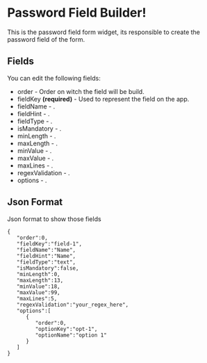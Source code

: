 # Password Field Builder!

This is the password field form widget, its responsible to create the password field of the form.

## Fields

You can edit the following fields:

- order - Order on witch the field will be build.
- fieldKey **(required)** - Used to represent the field on the app.
- fieldName - .
- fieldHint - .
- fieldType - .
- isMandatory - .
- minLength - .
- maxLength - .
- minValue - .
- maxValue - .
- maxLines - .
- regexValidation - .
- options - .

## Json Format

Json format to show those fields

    {
       "order":0,
       "fieldKey":"field-1",
       "fieldName":"Name",
       "fieldHint":"Name",
       "fieldType":"text",
       "isMandatory":false,
       "minLength":0,
       "maxLength":13,
       "minValue":18,
       "maxValue":99,
       "maxLines":5,
       "regexValidation":"your_regex_here",
       "options":[
          {
             "order":0,
             "optionKey":"opt-1",
             "optionName":"option 1"
          }
       ]
    }
